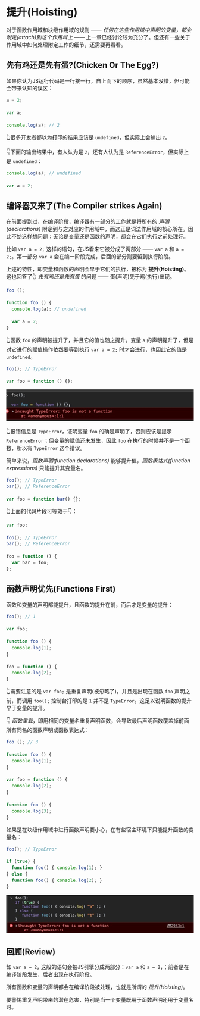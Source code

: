 # 提升(Hoisting)
对于函数作用域和块级作用域的规则 —— *任何在这些作用域中声明的变量，都会附定(attach)到这个作用域上* —— 上一章已经讨论较为充分了。但还有一些关于作用域中如何处理附定工作的细节，还需要再看看。

## 先有鸡还是先有蛋?(Chicken Or The Egg?)
如果你认为JS运行代码是一行接一行，自上而下的顺序，虽然基本没错，但可能会带来认知的误区：
```javascript
a = 2;

var a;

console.log(a); // 2
```
👆很多开发者都以为打印的结果应该是 `undefined`，但实际上会输出 `2`。

👇下面的输出结果中，有人认为是 `2`，还有人认为是 `ReferenceError`，但实际上是 `undefined`：
```javascript
console.log(a); // undefined

var a = 2;
```

## 编译器又来了(The Compiler strikes Again)
在前面提到过，在编译阶段，编译器有一部分的工作就是将所有的 *声明(declarations)* 附定到与之对应的作用域中，而这正是词法作用域的核心所在。因此不妨这样想问题：无论是变量还是函数的声明，都会在它们执行之前处理好。

比如 `var a = 2;` 这样的语句，在JS看来它被分成了两部分 —— `var a` 和 `a = 2;`。第一部分 `var a` 会在编一阶段完成，后面的部分则要留到执行阶段。

上述的特性，即变量和函数的声明会早于它们的执行，被称为 **提升(Hoisting)**。这也回答了👆 *先有鸡还是先有蛋* 的问题 —— 蛋(声明)先于鸡(执行)出现。

```javascript
foo ();

function foo () {
  console.log(a); // undefined

  var a = 2;
}
```
👆函数 `foo` 的声明被提升了，并且它的值也随之提升。变量 `a` 的声明提升了，但是对它进行的赋值操作依然要等到执行 `var a = 2;` 时才会进行，也因此它的值是 `undefined`。

```javascript
foo(); // TypeError

var foo = function () {};
```
![avatar](./assets/hoisting_function_expression.png)

👆报错信息是 `TypeError`，证明变量 `foo` 的确是声明了，否则应该是提示 `ReferenceError`；但变量的赋值还未发生，因此 `foo` 在执行的时候并不是一个函数，所以有 `TypeError` 这个错误。

简单来说，*函数声明(function declarations)* 能够提升值，*函数表达式(function expressions)* 只能提升其变量名。

```javascript
foo(); // TypeError
bar(); // ReferenceError

var foo = function bar() {};
```
👆上面的代码片段可等效于👇：
```javascript
var foo;

foo(); // TypeError
bar(); // ReferenceError

foo = function () {
  var bar = foo;
};
```

## 函数声明优先(Functions First)
函数和变量的声明都能提升，且函数的提升在前，而后才是变量的提升：
```javascript
foo(); // 1

var foo;

function foo () {
  console.log(1);
}

foo = function () {
  console.log(2);
}
```
👆需要注意的是 `var foo;` 是重复声明(被忽略了)，并且是出现在函数 `foo` 声明之前，而调用 `foo();` 控制台打印的是 `1` 并不是 `TypeError`。这足以说明函数的提升早于变量的提升。

👇 *函数重载*，即用相同的变量名重复声明函数，会导致最后声明函数覆盖掉前面所有同名的函数声明或函数表达式：
```javascript
foo (); // 3

function foo () {
  console.log(1);
}

var foo = function () {
  console.log(2);
}

function foo () {
  console.log(3);
}
```

如果是在块级作用域中进行函数声明要小心，在有些宿主环境下只能提升函数的变量名：
```javascript
foo(); // TypeError

if (true) {
  function foo() { console.log(1); }
} else {
  function foo() { console.log(2); }
}
```
![avatar](./assets/hoisting_function_first.png)

## 回顾(Review)
如 `var a = 2;` 这般的语句会被JS引擎分成两部分：`var a` 和 `a = 2;`；前者是在编译阶段发生，后者出现在执行阶段。

所有函数和变量的声明都会在编译阶段被处理，也就是所谓的 *提升(Hoisting)*。

要警惕重复声明带来的潜在危害，特别是当一个变量既用于函数声明还用于变量名时。